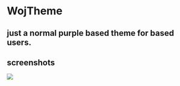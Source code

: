 # WojTheme

## just a normal purple based theme for based users.

## screenshots

![](https://i.imgur.com/Y6Al9b9.png)